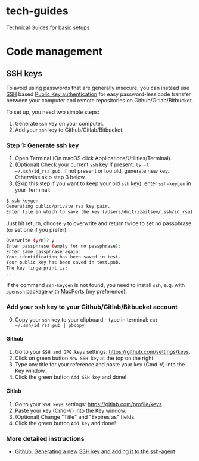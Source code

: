 # tech-guides
Technical Guides for basic setups

# Code management

## SSH keys

To avoid using passwords that are generally insecure, you can instead use [SSH](https://en.wikipedia.org/wiki/Secure_Shell) based [Public Key authentication](https://www.ssh.com/ssh/public-key-authentication) for easy password-less code transfer between your computer and remote repositories on Github/Gitlab/Bitbucket.

To set up, you need two simple steps:
1. Generate `ssh` key on your computer.
2. Add your `ssh` key to Github/Gitlab/Bitbucket.

### Step 1: Generate ssh key

1. Open Terminal (On macOS click Applications/Utilities/Terminal).
2. (Optional) Check your current `ssh` key if present: `ls -l ~/.ssh/id_rsa.pub`. If not present or too old, generate new key. Otherwise skip step 3 below.
3. (Skip this step if you want to keep your old `ssh` key): enter `ssh-keygen` in your Terminal:
```sh
$ ssh-keygen 
Generating public/private rsa key pair.
Enter file in which to save the key (/Users/dmitrizaitsev/.ssh/id_rsa):
```
Just hit return, choose `y` to overwrite and return twice to set no passphrase (or set one if you prefer):
```sh
Overwrite (y/n)? y
Enter passphrase (empty for no passphrase): 
Enter same passphrase again: 
Your identification has been saved in test.
Your public key has been saved in test.pub.
The key fingerprint is:
...
```

If the command `ssh-keygen` is not found, you need to install `ssh`, e.g. with `openssh` package with [MacPorts](https://ports.macports.org/port/openssh/summary) (my preference).


### Add your ssh key to your Github/Gitlab/Bitbucket account
0. Copy your `ssh` key to your clipboard - type in terminal: `cat ~/.ssh/id_rsa.pub | pbcopy`

#### Github
1. Go to your `SSH and GPG keys` settings: https://github.com/settings/keys.
2. Click on green button `New SSH key` at the top on the right.
3. Type any title for your reference and paste your key (Cmd-V) into the Key window.
4. Click the green button `Add SSH key` and done!

#### Gitlab
1. Go to your `SSH keys` settings: https://gitlab.com/profile/keys.
2. Paste your key (Cmd-V) into the Key window.
3. (Optional) Change "Title" and "Expires as" fields.
4. Click the green button `Add key` and done!

### More detailed instructions
- [Github: Generating a new SSH key and adding it to the ssh-agent](https://help.github.com/en/github/authenticating-to-github/generating-a-new-ssh-key-and-adding-it-to-the-ssh-agent)
